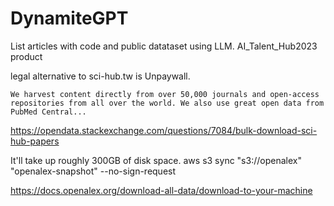 # DynamiteGPT
List articles with code and public datataset using LLM. 
AI_Talent_Hub2023 product





legal alternative to sci-hub.tw is Unpaywall.

    We harvest content directly from over 50,000 journals and open-access repositories from all over the world. We also use great open data from PubMed Central...
https://opendata.stackexchange.com/questions/7084/bulk-download-sci-hub-papers


It'll take up roughly 300GB of disk space.
aws s3 sync "s3://openalex" "openalex-snapshot" --no-sign-request

https://docs.openalex.org/download-all-data/download-to-your-machine
